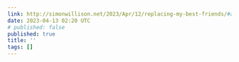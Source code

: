 ```yaml
---
link: http://simonwillison.net/2023/Apr/12/replacing-my-best-friends/#atom-everything
date: 2023-04-13 02:20 UTC
# published: false
published: true
title: ''
tags: []
---
```



